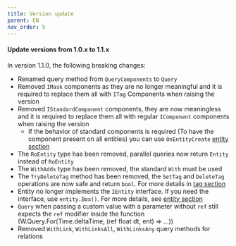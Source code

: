 ```yaml
---
title: Version update
parent: EN
nav_order: 5
---
```


#### Update versions from 1.0.x to 1.1.x

In version 1.1.0, the following breaking changes:
 - Renamed query method from `QueryComponents` to `Query`
 - Removed `IMask` components as they are no longer meaningful and it is required to replace them all with `ITag` Components when raising the version
 - Removed `IStandardComponent` components, they are now meaningless and it is required to replace them all with regular `IComponent` components when raising the version
   - If the behavior of standard components is required (To have the component present on all entities) you can use `OnEntityCreate` [entity section](features/entity.md)
 - The `RoEntity` type has been removed, parallel queries now return `Entity` instead of `RoEntity`
 - The `WithAdds` type has been removed, the standard `With` must be used
 - The `TryDeleteTag` method has been removed, the `SetTag` and `DeleteTag` operations are now safe and return `bool`. For more details in [tag section](features/tag.md)
 - Entity no longer implements the `IEntity` interface. If you need the interface, use `entity.Box()`. For more details, see [entity section](features/entity.md)
 - `Query` when passing a custom value with a parameter without `ref` still expects the `ref` modifier inside the function (W.Query.For(Time.deltaTime, (ref float dt, ent) => ...))
- Removed `WithLink`, `WithLinksAll`, `WithLinksAny` query methods for relations
